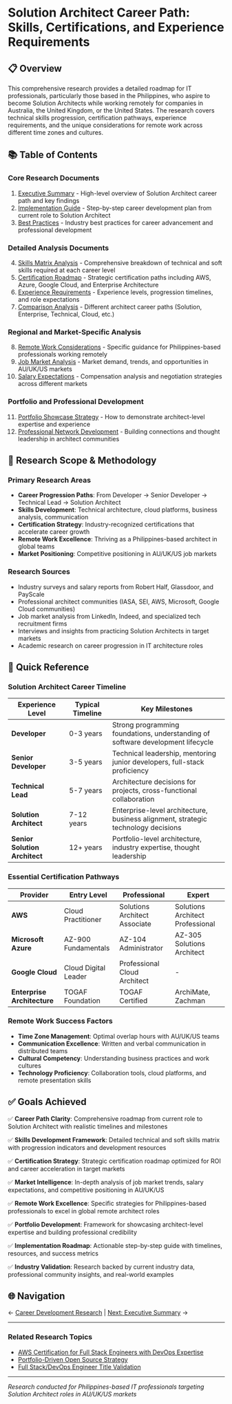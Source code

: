 # Solution Architect Career Path: Skills, Certifications, and Experience Requirements

## 📋 Overview

This comprehensive research provides a detailed roadmap for IT professionals, particularly those based in the Philippines, who aspire to become Solution Architects while working remotely for companies in Australia, the United Kingdom, or the United States. The research covers technical skills progression, certification pathways, experience requirements, and the unique considerations for remote work across different time zones and cultures.

## 📚 Table of Contents

### Core Research Documents

1. [Executive Summary](./executive-summary.md) - High-level overview of Solution Architect career path and key findings
2. [Implementation Guide](./implementation-guide.md) - Step-by-step career development plan from current role to Solution Architect
3. [Best Practices](./best-practices.md) - Industry best practices for career advancement and professional development

### Detailed Analysis Documents

4. [Skills Matrix Analysis](./skills-matrix.md) - Comprehensive breakdown of technical and soft skills required at each career level
5. [Certification Roadmap](./certification-roadmap.md) - Strategic certification paths including AWS, Azure, Google Cloud, and Enterprise Architecture
6. [Experience Requirements](./experience-requirements.md) - Experience levels, progression timelines, and role expectations
7. [Comparison Analysis](./comparison-analysis.md) - Different architect career paths (Solution, Enterprise, Technical, Cloud, etc.)

### Regional and Market-Specific Analysis

8. [Remote Work Considerations](./remote-work-considerations.md) - Specific guidance for Philippines-based professionals working remotely
9. [Job Market Analysis](./job-market-analysis.md) - Market demand, trends, and opportunities in AU/UK/US markets
10. [Salary Expectations](./salary-expectations.md) - Compensation analysis and negotiation strategies across different markets

### Portfolio and Professional Development

11. [Portfolio Showcase Strategy](./portfolio-showcase.md) - How to demonstrate architect-level expertise and experience
12. [Professional Network Development](./professional-network-development.md) - Building connections and thought leadership in architect communities

## 🎯 Research Scope & Methodology

### Primary Research Areas
- **Career Progression Paths**: From Developer → Senior Developer → Technical Lead → Solution Architect
- **Skills Development**: Technical architecture, cloud platforms, business analysis, communication
- **Certification Strategy**: Industry-recognized certifications that accelerate career growth
- **Remote Work Excellence**: Thriving as a Philippines-based architect in global teams
- **Market Positioning**: Competitive positioning in AU/UK/US job markets

### Research Sources
- Industry surveys and salary reports from Robert Half, Glassdoor, and PayScale
- Professional architect communities (IASA, SEI, AWS, Microsoft, Google Cloud communities)
- Job market analysis from LinkedIn, Indeed, and specialized tech recruitment firms
- Interviews and insights from practicing Solution Architects in target markets
- Academic research on career progression in IT architecture roles

## 🚀 Quick Reference

### Solution Architect Career Timeline
| Experience Level | Typical Timeline | Key Milestones |
|------------------|------------------|----------------|
| **Developer** | 0-3 years | Strong programming foundations, understanding of software development lifecycle |
| **Senior Developer** | 3-5 years | Technical leadership, mentoring junior developers, full-stack proficiency |
| **Technical Lead** | 5-7 years | Architecture decisions for projects, cross-functional collaboration |
| **Solution Architect** | 7-12 years | Enterprise-level architecture, business alignment, strategic technology decisions |
| **Senior Solution Architect** | 12+ years | Portfolio-level architecture, industry expertise, thought leadership |

### Essential Certification Pathways
| Provider | Entry Level | Professional | Expert |
|----------|------------|--------------|--------|
| **AWS** | Cloud Practitioner | Solutions Architect Associate | Solutions Architect Professional |
| **Microsoft Azure** | AZ-900 Fundamentals | AZ-104 Administrator | AZ-305 Solutions Architect |
| **Google Cloud** | Cloud Digital Leader | Professional Cloud Architect | - |
| **Enterprise Architecture** | TOGAF Foundation | TOGAF Certified | ArchiMate, Zachman |

### Remote Work Success Factors
- **Time Zone Management**: Optimal overlap hours with AU/UK/US teams
- **Communication Excellence**: Written and verbal communication in distributed teams
- **Cultural Competency**: Understanding business practices and work cultures
- **Technology Proficiency**: Collaboration tools, cloud platforms, and remote presentation skills

## ✅ Goals Achieved

✅ **Career Path Clarity**: Comprehensive roadmap from current role to Solution Architect with realistic timelines and milestones

✅ **Skills Development Framework**: Detailed technical and soft skills matrix with progression indicators and development resources

✅ **Certification Strategy**: Strategic certification roadmap optimized for ROI and career acceleration in target markets

✅ **Market Intelligence**: In-depth analysis of job market trends, salary expectations, and competitive positioning in AU/UK/US

✅ **Remote Work Excellence**: Specific strategies for Philippines-based professionals to excel in global remote architect roles

✅ **Portfolio Development**: Framework for showcasing architect-level expertise and building professional credibility

✅ **Implementation Roadmap**: Actionable step-by-step guide with timelines, resources, and success metrics

✅ **Industry Validation**: Research backed by current industry data, professional community insights, and real-world examples

## 🌐 Navigation

← [Career Development Research](../README.md) | [Next: Executive Summary](./executive-summary.md) →

---

### Related Research Topics
- [AWS Certification for Full Stack Engineers with DevOps Expertise](../aws-certification-fullstack-devops/README.md)
- [Portfolio-Driven Open Source Strategy](../portfolio-driven-open-source-strategy/README.md)
- [Full Stack/DevOps Engineer Title Validation](../fullstack-devops-engineer-title-validation/README.md)

---

*Research conducted for Philippines-based IT professionals targeting Solution Architect roles in AU/UK/US markets*